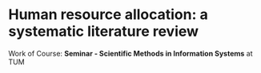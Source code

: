 # Human resource allocation: a systematic literature review
Work of Course: **Seminar - Scientific Methods in Information Systems** at TUM
